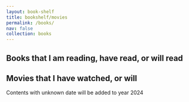 ```yaml
---
layout: book-shelf
title: bookshelf/movies
permalink: /books/
nav: false
collection: books
---
```


## Books that I am reading, have read, or will read

## Movies that I have watched, or will

Contents with unknown date will be added to year 2024
